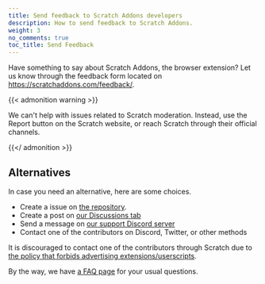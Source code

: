 ```yaml
---
title: Send feedback to Scratch Addons developers
description: How to send feedback to Scratch Addons.
weight: 3
no_comments: true
toc_title: Send Feedback
---
```


Have something to say about Scratch Addons, the browser extension? Let us know through the feedback form located on https://scratchaddons.com/feedback/.

{{< admonition warning >}}

We can't help with issues related to Scratch moderation. Instead, use the Report button on the Scratch website, or reach Scratch through their official channels.

{{</ admonition >}}

## Alternatives

In case you need an alternative, here are some choices.

- Create a issue on [the repository](https://github.com/ScratchAddons/ScratchAddons/issues).
- Create a post on [our Discussions tab](https://github.com/ScratchAddons/ScratchAddons/discussions)
- Send a message on [our support Discord server](https://discord.gg/R5NBqwMjNc)
- Contact one of the contributors on Discord, Twitter, or other methods

It is discouraged to contact one of the contributors through Scratch due to [the policy that forbids advertising extensions/userscripts](https://scratch.mit.edu/discuss/post/2907564/).

By the way, we have [a FAQ page](https://scratchaddons.com/docs/faq/) for your usual questions.